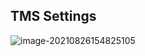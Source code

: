 

## TMS Settings



![image-20210826154825105](C:\RKOTHAPALLI\Git\Commands\TMS.assets\image-20210826154825105.png)

